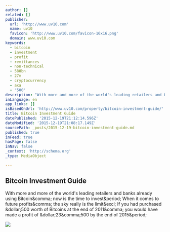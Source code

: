 ```yaml
---
author: []
related: []
publisher:
  url: 'http://www.uv10.com'
  name: uv10
  favicon: 'http://www.uv10.com/favicon-16x16.png'
  domain: www.uv10.com
keywords:
  - bitcoin
  - investment
  - profit
  - remittances
  - non-technical
  - 580bn
  - 27m
  - cryptocurrency
  - axa
  - '500'
description: "With more and more of the world's leading retailers and banks already using Bitcoin, now is the time to invest. When it comes to future profits, the sky really is the limit! If you had purchased $500 worth of Bitcoins at the end of 2011, you would have made a profit of $23,500 by the end of 2015."
inLanguage: en
app_links: []
isBasedOnUrl: 'http://www.uv10.com/property/bitcoin-investment-guide/'
title: Bitcoin Investment Guide
datePublished: '2015-12-19T21:12:14.596Z'
dateModified: '2015-12-19T21:08:17.149Z'
sourcePath: _posts/2015-12-19-bitcoin-investment-guide.md
published: true
inFeed: true
hasPage: false
inNav: false
_context: 'http://schema.org'
_type: MediaObject

---
```

<article style=""><h1>Bitcoin Investment Guide</h1><p>With more and more of the world's leading retailers and banks already using Bitcoin&amp;comma; now is the time to invest&amp;period; When it comes to future profits&amp;comma; the sky really is the limit&amp;excl; If you had purchased &amp;dollar;500 worth of Bitcoins at the end of 2011&amp;comma; you would have made a profit of &amp;dollar;23&amp;comma;500 by the end of 2015&amp;period;</p><img src="http://d3l1es59ykw5wg.cloudfront.net/wp-content/uploads/2015/11/shutterstock_1994051031.jpg" /></article>